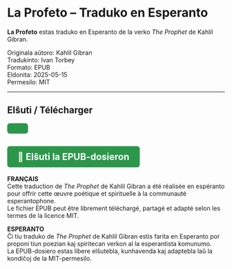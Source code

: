 # La Profeto – Traduko en Esperanto

**La Profeto** estas traduko en Esperanto de la verko *The Prophet* de Kahlil Gibran.

Originala aŭtoro: Kahlil Gibran  
Tradukinto: Ivan Torbey  
Formato: EPUB  
Eldonita: 2025-05-15  
Permesilo: MIT

---

##  Elŝuti / Télécharger

<a href="./la-profeto.epub" style="display:inline-block;padding:12px 24px;background-color:#2c974b;color:white;text-decoration:none;border-radius:6px;font-weight:bold;">
  
📘 Elŝuti la EPUB-dosieron
</a>
---

**FRANÇAIS**  
Cette traduction de *The Prophet* de Kahlil Gibran a été réalisée en espéranto pour offrir cette œuvre poétique et spirituelle à la communauté esperantophone.  
Le fichier EPUB peut être librement téléchargé, partagé et adapté selon les termes de la licence MIT.

**ESPERANTO**  
Ĉi tiu traduko de *The Prophet* de Kahlil Gibran estis farita en Esperanto por proponi tiun poezian kaj spiritecan verkon al la esperantista komunumo.  
La EPUB-dosiero estas libere elŝutebla, kunhavenda kaj adaptebla laŭ la kondiĉoj de la MIT-permesilo.
